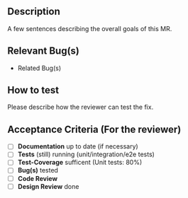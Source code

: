 <!-- # Info

⚠️**Please name the title of this merge request like the desired commit message (`conventional commit style`) when merging this MR to master. You may add the related JIRA issue in brackets**⚠️

Example: fix(scope): added error handling (JIRA-123) -->

## Description

A few sentences describing the overall goals of this MR.

## Relevant Bug(s)

- Related Bug(s)

## How to test

Please describe how the reviewer can test the fix.

## Acceptance Criteria (For the reviewer)

- [ ] **Documentation** up to date (if necessary)
- [ ] **Tests** (still) running (unit/integration/e2e tests)
- [ ] **Test-Coverage** sufficent (Unit tests: 80%)
- [ ] **Bug(s)** tested
- [ ] **Code Review**
- [ ] **Design Review** done
